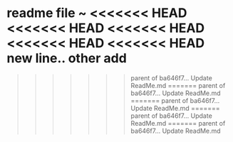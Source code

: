 readme file ~
<<<<<<< HEAD
<<<<<<< HEAD
<<<<<<< HEAD
<<<<<<< HEAD
<<<<<<< HEAD
new line..
other add
=======
>>>>>>> parent of ba646f7... Update ReadMe.md
=======
>>>>>>> parent of ba646f7... Update ReadMe.md
=======
>>>>>>> parent of ba646f7... Update ReadMe.md
=======
>>>>>>> parent of ba646f7... Update ReadMe.md
=======
>>>>>>> parent of ba646f7... Update ReadMe.md
